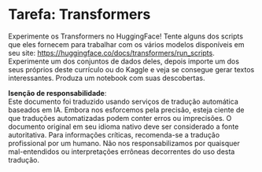 # Tarefa: Transformers

Experimente os Transformers no HuggingFace! Tente alguns dos scripts que eles fornecem para trabalhar com os vários modelos disponíveis em seu site: https://huggingface.co/docs/transformers/run_scripts. Experimente um dos conjuntos de dados deles, depois importe um dos seus próprios deste currículo ou do Kaggle e veja se consegue gerar textos interessantes. Produza um notebook com suas descobertas.

**Isenção de responsabilidade**:  
Este documento foi traduzido usando serviços de tradução automática baseados em IA. Embora nos esforcemos pela precisão, esteja ciente de que traduções automatizadas podem conter erros ou imprecisões. O documento original em seu idioma nativo deve ser considerado a fonte autoritativa. Para informações críticas, recomenda-se a tradução profissional por um humano. Não nos responsabilizamos por quaisquer mal-entendidos ou interpretações errôneas decorrentes do uso desta tradução.